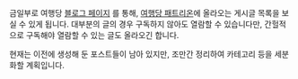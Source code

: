 금일부로 여행당 [블로그 페이지](./?d=blog) 를 통해, [여행당 패트리온](https://www.patreon.com/user?u=82062341)에 올라오는 게시글 목록을 보실 수 있게 됩니다. 대부분의 글의 경우 구독하지 않아도 열람할 수 있습니다만, 간헐적으로 구독해야 열람할 수 있는 글도 올라오긴 합니다.

현재는 이전에 생성해 둔 포스트들이 남아 있지만, 조만간 정리하여 카테고리 등을 세분화할 계획입니다.